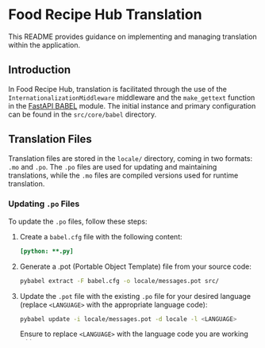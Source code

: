 # Food Recipe Hub Translation

This README provides guidance on implementing and managing translation within the application.

## Introduction

In Food Recipe Hub, translation is facilitated through the use of the `InternationalizationMiddleware` middleware and the `make_gettext` function in the [FastAPI BABEL](https://pypi.org/project/fastapi-babel/) module. The initial instance and primary configuration can be found in the `src/core/babel` directory.

## Translation Files

Translation files are stored in the `locale/` directory, coming in two formats: `.mo` and `.po`. The `.po` files are used for updating and maintaining translations, while the `.mo` files are compiled versions used for runtime translation.

### Updating `.po` Files

To update the `.po` files, follow these steps:

1. Create a `babel.cfg` file with the following content:
   ```ini
   [python: **.py]

2. Generate a .pot (Portable Object Template) file from your source code:
   ```bash
   pybabel extract -F babel.cfg -o locale/messages.pot src/
   ```

3. Update the `.pot` file with the existing `.po` file for your desired language (replace `<LANGUAGE>` with the appropriate language code):
   ```bash
   pybabel update -i locale/messages.pot -d locale -l <LANGUAGE>
   ```
   Ensure to replace `<LANGUAGE>` with the language code you are working with.


### Generating `.mo` Files
After updating the `.po` files, generate the corresponding `.mo` files for runtime use with this command:

   ```bash
   pybabel compile -d locale
   ```
### Installing the FastAPI BABEL Package

To ensure you have the [FastAPI BABEL](https://pypi.org/project/fastapi-babel/) package installed in your environment, follow these instructions:

   ```bash
   pip install fastapi-babel==0.0.8
   ```